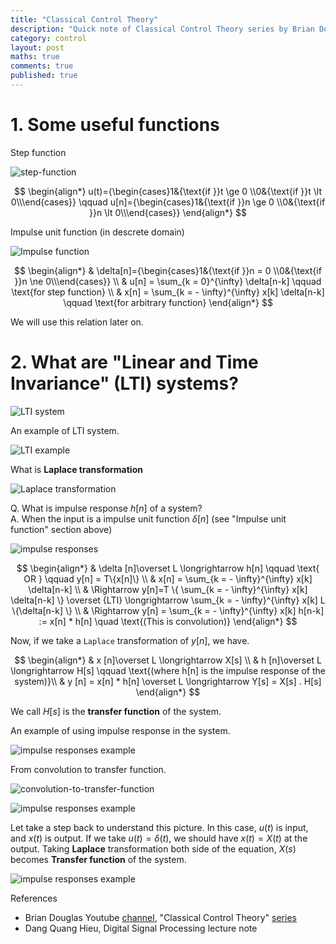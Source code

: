 ```yaml
---
title: "Classical Control Theory"
description: "Quick note of Classical Control Theory series by Brian Douglas"
category: control
layout: post
maths: true
comments: true
published: true
---
```


# 1. Some useful functions
Step function

![step-function](/images/posts/control/step-function.jpg)

$$
\begin{align*}
    u(t)={\begin{cases}1&{\text{if }}t \ge 0 \\0&{\text{if }}t \lt 0\\\end{cases}}
    \qquad
    u[n]={\begin{cases}1&{\text{if }}n \ge 0 \\0&{\text{if }}n \lt 0\\\end{cases}}
\end{align*}
$$


Impulse unit function (in descrete domain)

![Impulse function](/images/posts/control/impulse-function.jpg)

$$
\begin{align*}
    & \delta[n]={\begin{cases}1&{\text{if }}n = 0 \\0&{\text{if }}n \ne 0\\\end{cases}} \\
    & u[n] = \sum_{k = 0}^{\infty} \delta[n-k] \qquad \text{for step function} \\
    & x[n] = \sum_{k = - \infty}^{\infty} x[k] \delta[n-k] \qquad \text{for arbitrary function}
\end{align*}
$$

We will use this relation later on.

# 2. What are "Linear and Time Invariance" (LTI) systems?

![LTI system](/images/posts/control/LTI-system.jpg)

An example of LTI system.

![LTI example](/images/posts/control/LTI-example.jpg)

What is **Laplace transformation**

![Laplace transformation](/images/posts/control/Laplace-transform.png)

Q. What is impulse response $h[n]$ of a system?  
A. When the input is a impulse unit function $\delta [n]$ (see "Impulse unit function" section above)

![impulse responses](/images/posts/control/impulse-response.jpg)

$$
\begin{align*}
    & \delta [n]\overset L \longrightarrow h[n] \qquad \text{ OR } \qquad y[n] = T\{x[n]\} \\
    & x[n] = \sum_{k = - \infty}^{\infty} x[k] \delta[n-k] \\
    & \Rightarrow y[n]=T \{ \sum_{k = - \infty}^{\infty} x[k] \delta[n-k] \} \overset {LTI} \longrightarrow  \sum_{k = - \infty}^{\infty} x[k] L \{\delta[n-k] \} \\
    & \Rightarrow y[n] = \sum_{k = - \infty}^{\infty} x[k]  h[n-k] := x[n] * h[n] \quad \text{(This is convolution)}
\end{align*}
$$

Now, if we take a `Laplace` transformation of $y[n]$, we have.

$$
\begin{align*}
    & x [n]\overset L \longrightarrow X[s] \\
    & h [n]\overset L \longrightarrow H[s] \qquad \text{(where h[n] is the impulse response of the system)}\\
    & y [n] = x[n] * h[n] \overset L \longrightarrow Y[s] = X[s] . H[s]
\end{align*}
$$

We call $H[s]$ is the **transfer function** of the system.

An example of using impulse response in the system.

![impulse responses example](/images/posts/control/impulse-response-example.jpg)



From convolution to transfer function.

![convolution-to-transfer-function](/images/posts/control/convolution-to-transfer-function.jpg)


![impulse responses example](/images/posts/control/impulse-response-example-2.jpg)

Let take a step back to understand this picture. In this case, $u(t)$ is input, and $x(t)$ is output. If we take $u(t)=\delta (t)$, we should have $x(t)=X(t)$ at the output. Taking **Laplace** transformation both side of the equation, $X(s)$ becomes **Transfer function** of the system.

![impulse responses example](/images/posts/control/impulse-response-example-explain.jpg)

References
- Brian Douglas Youtube [channel](https://www.youtube.com/user/ControlLectures), "Classical Control Theory" [series](https://www.youtube.com/playlist?list=PLUMWjy5jgHK1NC52DXXrriwihVrYZKqjk)
- Dang Quang Hieu, Digital Signal Processing lecture note
